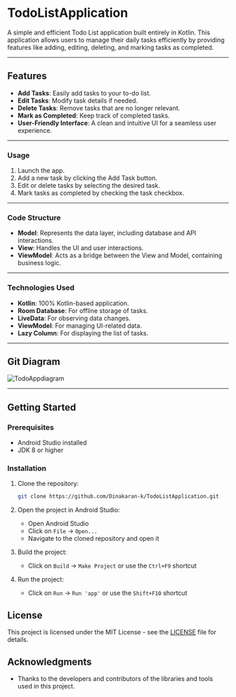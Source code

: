 # TodoListApplication

A simple and efficient Todo List application built entirely in Kotlin. This application allows users to manage their daily tasks efficiently by providing features like adding, editing, deleting, and marking tasks as completed.

---

## Features

- **Add Tasks**: Easily add tasks to your to-do list.
- **Edit Tasks**: Modify task details if needed.
- **Delete Tasks**: Remove tasks that are no longer relevant.
- **Mark as Completed**: Keep track of completed tasks.
- **User-Friendly Interface**: A clean and intuitive UI for a seamless user experience.

---

### Usage
1. Launch the app.
2. Add a new task by clicking the Add Task button.
3. Edit or delete tasks by selecting the desired task.
4. Mark tasks as completed by checking the task checkbox.

---

### Code Structure
- **Model**: Represents the data layer, including database and API interactions.
- **View**: Handles the UI and user interactions.
- **ViewModel**: Acts as a bridge between the View and Model, containing business logic.

---

### Technologies Used
- **Kotlin**: 100% Kotlin-based application.
- **Room Database**: For offline storage of tasks.
- **LiveData**: For observing data changes.
- **ViewModel**: For managing UI-related data.
- **Lazy Column**: For displaying the list of tasks.

---

## Git Diagram
![TodoAppdiagram](https://github.com/user-attachments/assets/0b1814fe-5d4d-4086-aaae-926db68666ae)

---

## Getting Started

### Prerequisites

- Android Studio installed
- JDK 8 or higher

### Installation

1. Clone the repository:

    ```sh
    git clone https://github.com/Dinakaran-k/TodoListApplication.git
    ```

2. Open the project in Android Studio:

    - Open Android Studio
    - Click on `File` -> `Open...`
    - Navigate to the cloned repository and open it

3. Build the project:

    - Click on `Build` -> `Make Project` or use the `Ctrl+F9` shortcut

4. Run the project:

    - Click on `Run` -> `Run 'app'` or use the `Shift+F10` shortcut



## License

This project is licensed under the MIT License - see the [LICENSE](LICENSE) file for details.

## Acknowledgments

- Thanks to the developers and contributors of the libraries and tools used in this project.
